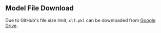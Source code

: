 ## Model File Download
Due to GitHub's file size limit, `clf.pkl` can be downloaded from [Google Drive](https://drive.google.com/file/d/179vJk6tbet0dUatx61Qniu_70zPjbSmY/view?usp=drive_link).
